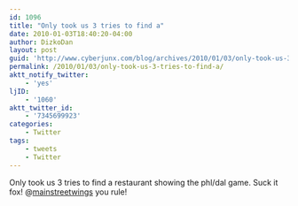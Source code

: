 ```yaml
---
id: 1096
title: "Only took us 3 tries to find a"
date: 2010-01-03T18:40:20-04:00
author: DizkoDan
layout: post
guid: 'http://www.cyberjunx.com/blog/archives/2010/01/03/only-took-us-3-tries-to-find-a/'
permalink: /2010/01/03/only-took-us-3-tries-to-find-a/
aktt_notify_twitter:
    - 'yes'
ljID:
    - '1060'
aktt_twitter_id:
    - '7345699923'
categories:
    - Twitter
tags:
    - tweets
    - Twitter
---
```


Only took us 3 tries to find a restaurant showing the phl/dal game. Suck it fox! @[mainstreetwings](http://twitter.com/mainstreetwings) you rule!